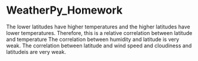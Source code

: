 # WeatherPy_Homework

The lower latitudes have higher temperatures and the higher latitudes have lower temperatures. Therefore, this is a relative correlation between latitude and temperature
The correlation between humidity and latitude is very weak.
The correlation between latitude and wind speed and cloudiness and latitudeis are very weak.
